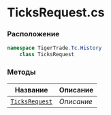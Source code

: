 
# TicksRequest.cs
### Расположение
```csharp
namespace TigerTrade.Tc.History  
    class TicksRequest
```

### Методы
| Название | Описание |
| --- | --- |
| [`TicksRequest`](./Методы/TicksRequest.md) | *Описание* |
